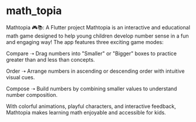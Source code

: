# math_topia

Mathtopia 🎮📚: A Flutter project
Mathtopia is an interactive and educational math game designed to help young children develop number sense in a fun and engaging way! 
The app features three exciting game modes:

Compare ➝ Drag numbers into "Smaller" or "Bigger" boxes to practice greater than and less than concepts.

Order ➝ Arrange numbers in ascending or descending order with intuitive visual cues.

Compose ➝ Build numbers by combining smaller values to understand number composition.

With colorful animations, playful characters, and interactive feedback, Mathtopia makes learning math enjoyable and accessible for kids.
